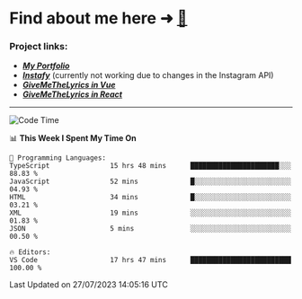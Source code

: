 # Find about me here ➜ [🧑](https://pauabella.dev)

### Project links:
- ***[My Portfolio](https://pauabella.dev)***
- ***[Instafy](https://instafy.me)*** (currently not working due to changes in the Instagram API)
- ***[GiveMeTheLyrics in Vue](https://lyrics.pauabella.dev)***
- ***[GiveMeTheLyrics in React](https://pauabella.dev/GiveMeTheLyrics)***

---
<!--START_SECTION:waka-->
![Code Time](http://img.shields.io/badge/Code%20Time-2%2C334%20hrs%2022%20mins-blue)

📊 **This Week I Spent My Time On** 

```text
💬 Programming Languages: 
TypeScript               15 hrs 48 mins      ██████████████████████░░░   88.83 % 
JavaScript               52 mins             █░░░░░░░░░░░░░░░░░░░░░░░░   04.93 % 
HTML                     34 mins             █░░░░░░░░░░░░░░░░░░░░░░░░   03.21 % 
XML                      19 mins             ░░░░░░░░░░░░░░░░░░░░░░░░░   01.83 % 
JSON                     5 mins              ░░░░░░░░░░░░░░░░░░░░░░░░░   00.50 % 

🔥 Editors: 
VS Code                  17 hrs 47 mins      █████████████████████████   100.00 % 
```


 Last Updated on 27/07/2023 14:05:16 UTC
<!--END_SECTION:waka-->
